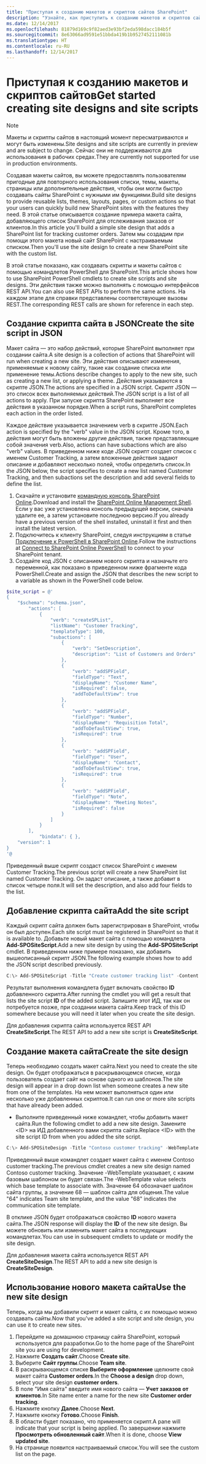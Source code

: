 ```yaml
---
title: "Приступая к созданию макетов и скриптов сайтов SharePoint"
description: "Узнайте, как приступить к созданию макетов и скриптов сайтов SharePoint, с помощью которых пользователи смогут создавать собственные сайты."
ms.date: 12/14/2017
ms.openlocfilehash: 81879d169c9f82aed3e93bf2eda598dacc184b5f
ms.sourcegitcommit: 8e63066ad9591e51bbda419b1b9527452111081b
ms.translationtype: HT
ms.contentlocale: ru-RU
ms.lasthandoff: 12/14/2017
---
```

# <a name="get-started-creating-site-designs-and-site-scripts"></a><span data-ttu-id="ffa2b-103">Приступая к созданию макетов и скриптов сайтов</span><span class="sxs-lookup"><span data-stu-id="ffa2b-103">Get started creating site designs and site scripts</span></span>

> [!NOTE]
> <span data-ttu-id="ffa2b-104">Макеты и скрипты сайтов в настоящий момент пересматриваются и могут быть изменены.</span><span class="sxs-lookup"><span data-stu-id="ffa2b-104">Site designs and site scripts are currently in preview and are subject to change.</span></span> <span data-ttu-id="ffa2b-105">Сейчас они не поддерживаются для использования в рабочих средах.</span><span class="sxs-lookup"><span data-stu-id="ffa2b-105">They are currently not supported for use in production environments.</span></span>

<span data-ttu-id="ffa2b-106">Создавая макеты сайтов, вы можете предоставлять пользователям пригодные для повторного использования списки, темы, макеты, страницы или дополнительные действия, чтобы они могли быстро создавать сайты SharePoint с нужными им функциями.</span><span class="sxs-lookup"><span data-stu-id="ffa2b-106">Build site designs to provide reusable lists, themes, layouts, pages, or custom actions so that your users can quickly build new SharePoint sites with the features they need.</span></span> <span data-ttu-id="ffa2b-107">В этой статье описывается создание примера макета сайта, добавляющего список SharePoint для отслеживания заказов от клиентов.</span><span class="sxs-lookup"><span data-stu-id="ffa2b-107">In this article you'll build a simple site design that adds a SharePoint list for tracking customer orders.</span></span> <span data-ttu-id="ffa2b-108">Затем мы создадим при помощи этого макета новый сайт SharePoint с настраиваемым списком.</span><span class="sxs-lookup"><span data-stu-id="ffa2b-108">Then you'll use the site design to create a new SharePoint site with the custom list.</span></span>

<span data-ttu-id="ffa2b-109">В этой статье показано, как создавать скрипты и макеты сайтов с помощью командлетов PowerShell для SharePoint.</span><span class="sxs-lookup"><span data-stu-id="ffa2b-109">This article shows how to use SharePoint PowerShell cmdlets to create site scripts and site designs.</span></span> <span data-ttu-id="ffa2b-110">Эти действия также можно выполнять с помощью интерфейсов REST API.</span><span class="sxs-lookup"><span data-stu-id="ffa2b-110">You can also use REST APIs to perform the same actions.</span></span> <span data-ttu-id="ffa2b-111">На каждом этапе для справки представлены соответствующие вызовы REST.</span><span class="sxs-lookup"><span data-stu-id="ffa2b-111">The corresponding REST calls are shown for reference in each step.</span></span>

## <a name="create-the-site-script-in-json"></a><span data-ttu-id="ffa2b-112">Создание скрипта сайта в JSON</span><span class="sxs-lookup"><span data-stu-id="ffa2b-112">Create the site script in JSON</span></span>

<span data-ttu-id="ffa2b-113">Макет сайта — это набор действий, которые SharePoint выполняет при создании сайта.</span><span class="sxs-lookup"><span data-stu-id="ffa2b-113">A site design is a collection of actions that SharePoint will run when creating a new site.</span></span> <span data-ttu-id="ffa2b-114">Эти действия описывают изменения, применяемые к новому сайту, такие как создание списка или применение темы.</span><span class="sxs-lookup"><span data-stu-id="ffa2b-114">Actions describe changes to apply to the new site, such as creating a new list, or applying a theme.</span></span> <span data-ttu-id="ffa2b-115">Действия указываются в скрипте JSON.</span><span class="sxs-lookup"><span data-stu-id="ffa2b-115">The actions are specified in a JSON script.</span></span> <span data-ttu-id="ffa2b-116">Скрипт JSON — это список всех выполняемых действий.</span><span class="sxs-lookup"><span data-stu-id="ffa2b-116">The JSON script is a list of all actions to apply.</span></span> <span data-ttu-id="ffa2b-117">При запуске скрипта SharePoint выполняет все действия в указанном порядке.</span><span class="sxs-lookup"><span data-stu-id="ffa2b-117">When a script runs, SharePoint completes each action in the order listed.</span></span>

<span data-ttu-id="ffa2b-118">Каждое действие указывается значением verb в скрипте JSON.</span><span class="sxs-lookup"><span data-stu-id="ffa2b-118">Each action is specified by the "verb" value in the JSON script.</span></span> <span data-ttu-id="ffa2b-119">Кроме того, в действия могут быть вложены другие действия, также представляющие собой значения verb.</span><span class="sxs-lookup"><span data-stu-id="ffa2b-119">Also, actions can have subactions which are also "verb" values.</span></span> <span data-ttu-id="ffa2b-120">В приведенном ниже коде JSON скрипт создает список с именем Customer Tracking, а затем вложенные действия задают описание и добавляют несколько полей, чтобы определить список.</span><span class="sxs-lookup"><span data-stu-id="ffa2b-120">In the JSON below, the script specifies to create a new list named Customer Tracking, and then subactions set the description and add several fields to define the list.</span></span>

1. <span data-ttu-id="ffa2b-121">Скачайте и установите [командную консоль SharePoint Online](https://www.microsoft.com/en-us/download/details.aspx?id=35588).</span><span class="sxs-lookup"><span data-stu-id="ffa2b-121">Download and install the [SharePoint Online Management Shell](https://www.microsoft.com/en-us/download/details.aspx?id=35588).</span></span> <span data-ttu-id="ffa2b-122">Если у вас уже установлена консоль предыдущей версии, сначала удалите ее, а затем установите последнюю версию.</span><span class="sxs-lookup"><span data-stu-id="ffa2b-122">If you already have a previous version of the shell installed, uninstall it first and then install the latest version.</span></span>
1. <span data-ttu-id="ffa2b-123">Подключитесь к клиенту SharePoint, следуя инструкциям в статье [Подключение к PowerShell в SharePoint Online]((https://technet.microsoft.com/ru-RU/library/fp161372.aspx)).</span><span class="sxs-lookup"><span data-stu-id="ffa2b-123">Follow the instructions at [Connect to SharePoint Online PowerShell]((https://technet.microsoft.com/ru-RU/library/fp161372.aspx)) to connect to your SharePoint tenant.</span></span>
1. <span data-ttu-id="ffa2b-124">Создайте код JSON с описанием нового скрипта и назначьте его переменной, как показано в приведенном ниже фрагменте кода PowerShell.</span><span class="sxs-lookup"><span data-stu-id="ffa2b-124">Create and assign the JSON that describes the new script to a variable as shown in the PowerShell code below.</span></span>

```powershell
$site_script = @'
{
    "$schema": "schema.json",
        "actions": [
            {
                "verb": "createSPList",
                "listName": "Customer Tracking",
                "templateType": 100,
                "subactions": [
                    {
                        "verb": "SetDescription",
                        "description": "List of Customers and Orders"
                    },
                    {
                        "verb": "addSPField",
                        "fieldType": "Text",
                        "displayName": "Customer Name",
                        "isRequired": false,
                        "addToDefaultView": true
                    },
                    {
                        "verb": "addSPField",
                        "fieldType": "Number",
                        "displayName": "Requisition Total",
                        "addToDefaultView": true,
                        "isRequired": true
                    },
                    {
                        "verb": "addSPField",
                        "fieldType": "User",
                        "displayName": "Contact",
                        "addToDefaultView": true,
                        "isRequired": true
                    },
                    {
                        "verb": "addSPField",
                        "fieldType": "Note",
                        "displayName": "Meeting Notes",
                        "isRequired": false
                    }
                ]
            }
        ],
            "bindata": { },
    "version": 1
}
'@
```

<span data-ttu-id="ffa2b-125">Приведенный выше скрипт создаст список SharePoint с именем Customer Tracking.</span><span class="sxs-lookup"><span data-stu-id="ffa2b-125">The previous script will create a new SharePoint list named Customer Tracking.</span></span> <span data-ttu-id="ffa2b-126">Он задаст описание, а также добавит в список четыре поля.</span><span class="sxs-lookup"><span data-stu-id="ffa2b-126">It will set the description, and also add four fields to the list.</span></span>

## <a name="add-the-site-script"></a><span data-ttu-id="ffa2b-127">Добавление скрипта сайта</span><span class="sxs-lookup"><span data-stu-id="ffa2b-127">Add the site script</span></span>

<span data-ttu-id="ffa2b-128">Каждый скрипт сайта должен быть зарегистрирован в SharePoint, чтобы он был доступен.</span><span class="sxs-lookup"><span data-stu-id="ffa2b-128">Each site script must be registered in SharePoint so that it is available to.</span></span> <span data-ttu-id="ffa2b-129">Добавьте новый макет сайта с помощью командлета **Add-SPOSiteScript**.</span><span class="sxs-lookup"><span data-stu-id="ffa2b-129">Add a new site design by using the **Add-SPOSiteScript** cmdlet.</span></span> <span data-ttu-id="ffa2b-130">В приведенном ниже примере показано, как добавить вышеописанный скрипт JSON.</span><span class="sxs-lookup"><span data-stu-id="ffa2b-130">The following example shows how to add the JSON script described previously.</span></span>

```powershell
C:\> Add-SPOSiteScript -Title "Create customer tracking list" -Content $site_script -Description "Creates list for tracking customer contact information"
```

<span data-ttu-id="ffa2b-131">Результат выполнения командлета будет включать свойство **ID** добавленного скрипта.</span><span class="sxs-lookup"><span data-stu-id="ffa2b-131">After running the cmdlet you will get a result that lists the site script **ID** of the added script.</span></span> <span data-ttu-id="ffa2b-132">Запишите этот ИД, так как он потребуется позже, при создании макета сайта.</span><span class="sxs-lookup"><span data-stu-id="ffa2b-132">Keep track of this ID somewhere because you will need it later when you create the site design.</span></span>

<span data-ttu-id="ffa2b-133">Для добавления скрипта сайта используется REST API **CreateSiteScript**.</span><span class="sxs-lookup"><span data-stu-id="ffa2b-133">The REST API to add a new site script is **CreateSiteScript**.</span></span>

## <a name="create-the-site-design"></a><span data-ttu-id="ffa2b-134">Создание макета сайта</span><span class="sxs-lookup"><span data-stu-id="ffa2b-134">Create the site design</span></span>

<span data-ttu-id="ffa2b-135">Теперь необходимо создать макет сайта.</span><span class="sxs-lookup"><span data-stu-id="ffa2b-135">Next you need to create the site design.</span></span> <span data-ttu-id="ffa2b-136">Он будет отображаться в раскрывающемся списке, когда пользователь создает сайт на основе одного из шаблонов.</span><span class="sxs-lookup"><span data-stu-id="ffa2b-136">The site design will appear in a drop down list when someone creates a new site from one of the templates.</span></span> <span data-ttu-id="ffa2b-137">На нем может выполняться один или несколько уже добавленных скриптов.</span><span class="sxs-lookup"><span data-stu-id="ffa2b-137">It can run one or more site scripts that have already been added.</span></span>

- <span data-ttu-id="ffa2b-138">Выполните приведенный ниже командлет, чтобы добавить макет сайта.</span><span class="sxs-lookup"><span data-stu-id="ffa2b-138">Run the following cmdlet to add a new site design.</span></span> <span data-ttu-id="ffa2b-139">Замените \<ID\> на ИД добавленного вами скрипта сайта.</span><span class="sxs-lookup"><span data-stu-id="ffa2b-139">Replace \<ID\> with the site script ID from when you added the site script.</span></span>

```powershell
C:\> Add-SPOSiteDesign -Title "Contoso customer tracking" -WebTemplate "64" -SiteScripts "<ID>" -Description "Tracks key customer data in a list"
```

<span data-ttu-id="ffa2b-140">Приведенный выше командлет создает макет сайта с именем Contoso customer tracking.</span><span class="sxs-lookup"><span data-stu-id="ffa2b-140">The previous cmdlet creates a new site design named Contoso customer tracking.</span></span> <span data-ttu-id="ffa2b-141">Значение -WebTemplate указывает, с каким базовым шаблоном он будет связан.</span><span class="sxs-lookup"><span data-stu-id="ffa2b-141">The -WebTemplate value selects which base template to associate with.</span></span> <span data-ttu-id="ffa2b-142">Значение 64 обозначает шаблон сайта группы, а значение 68 — шаблон сайта для общения.</span><span class="sxs-lookup"><span data-stu-id="ffa2b-142">The value "64" indicates Team site template, and the value "68" indicates the communication site template.</span></span>

<span data-ttu-id="ffa2b-143">В отклике JSON будет отображаться свойство **ID** нового макета сайта.</span><span class="sxs-lookup"><span data-stu-id="ffa2b-143">The JSON response will display the **ID** of the new site design.</span></span> <span data-ttu-id="ffa2b-144">Вы можете обновить или изменить макет сайта в последующих командлетах.</span><span class="sxs-lookup"><span data-stu-id="ffa2b-144">You can use in subsequent cmdlets to update or modify the site design.</span></span>

<span data-ttu-id="ffa2b-145">Для добавления макета сайта используется REST API **CreateSiteDesign**.</span><span class="sxs-lookup"><span data-stu-id="ffa2b-145">The REST API to add a new site design is **CreateSiteDesign**.</span></span>

## <a name="use-the-new-site-design"></a><span data-ttu-id="ffa2b-146">Использование нового макета сайта</span><span class="sxs-lookup"><span data-stu-id="ffa2b-146">Use the new site design</span></span>

<span data-ttu-id="ffa2b-147">Теперь, когда мы добавили скрипт и макет сайта, с их помощью можно создавать сайты.</span><span class="sxs-lookup"><span data-stu-id="ffa2b-147">Now that you've added a site script and site design, you can use it to create new sites.</span></span>

1. <span data-ttu-id="ffa2b-148">Перейдите на домашнюю страницу сайта SharePoint, который используется для разработки.</span><span class="sxs-lookup"><span data-stu-id="ffa2b-148">Go to the home page of the SharePoint site you are using for development.</span></span>
1. <span data-ttu-id="ffa2b-149">Нажмите **Создать сайт**.</span><span class="sxs-lookup"><span data-stu-id="ffa2b-149">Choose **Create site**.</span></span>
1. <span data-ttu-id="ffa2b-150">Выберите **Сайт группы**.</span><span class="sxs-lookup"><span data-stu-id="ffa2b-150">Choose **Team site**.</span></span>
1. <span data-ttu-id="ffa2b-151">В раскрывающемся списке **Выберите оформление** щелкните свой макет сайта **Customer orders**.</span><span class="sxs-lookup"><span data-stu-id="ffa2b-151">In the **Choose a design** drop down, select your site design **customer orders**.</span></span>
1. <span data-ttu-id="ffa2b-152">В поле "Имя сайта" введите имя нового сайта — **Учет заказов от клиентов**.</span><span class="sxs-lookup"><span data-stu-id="ffa2b-152">In Site name enter a name for the new site **Customer order tracking**.</span></span>
1. <span data-ttu-id="ffa2b-153">Нажмите кнопку **Далее**.</span><span class="sxs-lookup"><span data-stu-id="ffa2b-153">Choose **Next**.</span></span>
1. <span data-ttu-id="ffa2b-154">Нажмите кнопку **Готово**.</span><span class="sxs-lookup"><span data-stu-id="ffa2b-154">Choose **Finish**.</span></span>
1. <span data-ttu-id="ffa2b-155">В области будет показано, что применяется скрипт.</span><span class="sxs-lookup"><span data-stu-id="ffa2b-155">A pane will indicate that your script is being applied.</span></span> <span data-ttu-id="ffa2b-156">По завершении нажмите **Просмотреть обновленный сайт**.</span><span class="sxs-lookup"><span data-stu-id="ffa2b-156">When it is done, choose **View updated site**.</span></span>
1. <span data-ttu-id="ffa2b-157">На странице появится настраиваемый список.</span><span class="sxs-lookup"><span data-stu-id="ffa2b-157">You will see the custom list on the page.</span></span>
